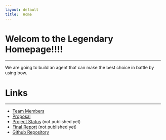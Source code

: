 ```yaml
---
layout: default
title:  Home
---
```


# Welcom to the Legendary Homepage!!!!
***

We are going to build an agent that can make the best choice in battle by using
bow.

# Links
***

* [Team Members](team.html)
* [Proposal](proposal.html)
* [Project Status](status.html) (not published yet)
* [Final Report](final.html) (not published yet)
* [Github Repository](https://github.com/Hard-To-Name/Legendary)

